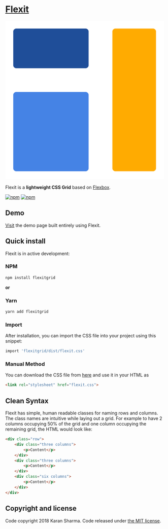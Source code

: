 # [Flexit](https://mrkaran.com/flexit/)
![Logo](static/images/logo.png "Flexit")

Flexit is a **lightweight CSS Grid** based on [Flexbox](https://www.w3.org/TR/css-flexbox-1/#intro).

[![npm](https://img.shields.io/npm/v/flexitgrid.svg)][npm-link]
[![npm](https://img.shields.io/npm/dm/flexitgrid.svg)][npm-link]

## Demo

[Visit](https://mr-karan.github.io/flexit/) the demo page built entirely using Flexit.


## Quick install

Flexit is in active development:

### NPM

```sh
npm install flexitgrid
```

**or**

### Yarn

```sh
yarn add flexitgrid
```

### Import
After installation, you can import the CSS file into your project using this snippet:

```sh
import 'flexitgrid/dist/flexit.css'
```

### Manual Method

You can download the CSS file from [here](https://github.com/mr-karan/flexit/blob/master/dist/flexit.css) and use it in your HTML as
```html
<link rel="stylesheet" href="flexit.css">
```


## Clean Syntax

Flexit has simple, human readable classes for naming rows and columns. The class names are intuitive while laying out a grid. For example to
have 2 columns occupying 50% of the grid and one column occupying the remaining grid, the HTML would look like:

```html
<div class="row">
    <div class="three columns">
        <p>Content</p>
    </div>
    <div class="three columns">
        <p>Content</p>
    </div>
    <div class="six columns">
        <p>Content</p>
    </div>
</div>
```


## Copyright and license

Code copyright 2018 Karan Sharma. Code released under [the MIT license](https://github.com/mr-karan/flexit/blob/master/LICENSE).

[npm-link]: https://www.npmjs.com/package/flexitgrid
